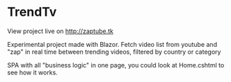 # TrendTv
View project live on <http://zaptube.tk>

Experimental project made with Blazor. Fetch video list from youtube and "zap" in real time between trending videos, 
filtered by country or category

SPA with all "business logic" in one page, you could look at Home.cshtml to see how it works.
